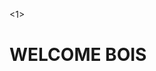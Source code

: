 <1>
<html>
  <head>
    <script scr="libraries/p5.js"></script>
    <script scr="libraries/p5.dom.js"></script>
       <script scr="sketch.js"></script>
    </head>
<h1>WELCOME BOIS</h1>
